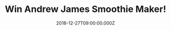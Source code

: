 ---
campaign-uuid: "c-5f16afd1-c46c-405d-a3cb-c09dc5fe5ea6"
type: "Competition"
category: "Gifts"
date: "2018-12-27T09:00:00.000Z"
end-date: "2019-01-27T23:59:00.000Z"
disable-form: false
is_promoted: false
has_entry_page: true
title: "Win Andrew James Smoothie Maker!"
competition-description: "<p>Want to have delicious and healthy smoothies in the morning?\
  \ or what about after a hard workout? The Andrew James 4 in 1 Smoothie Maker is\
  \ the solution for you! It lets you make delicious, healthy drinks and so much more!</p>\r\
  \n<p>Want it? Click below for a chance to win!</p>"
hero-header: "Win Andrew James Smoothie Maker!"
terms-confirmation: "N/A"
banner-img: "https://assets.expresslyapp.com/asset-532e9c31-b37c-4dfa-98bc-9871dc12195b.jpg"
logo-left-href: "aaa.nme.com"
logo-left-image: "https://assets.expresslyapp.com/asset-bb1046b3-0713-4921-a422-2047a354d789.jpg"
logo-left-title: "NME AAA"
bg-image-hero: "https://assets.expresslyapp.com/asset-f9ec4d4f-3718-4866-b872-1ab6a4bff709.jpg"
bg-image-first: "https://assets.expresslyapp.com/asset-9e2ba427-e039-4614-a6c3-5e784e13c358.jpg"
section1-content: "<p>This powerful appliance can function as a blender, a grinder,\
  \ a juicer and an ice crusher, making it extremely versatile and helpful around\
  \ the kitchen. When you make your own drinks, soups, shakes etc., you have more\
  \ control over what ingredients you add and can therefore make them more healthy,\
  \ and cheaper, than shop bought versions.</p>\r\n<p>Use the jug to make enough to\
  \ fill the drinking cups included or transfer contents to your own drinking bottle\
  \ to take to the gym or office. You can also use this machine to grind coffee beans\
  \ and spices etc., for use in home cooking.</p> \r\n<p>Think no more and enter the\
  \ form below for a chance to win the best gift you could ever asked for! Good luck!</p>"
entry-title: "Win Andrew James Smoothie Maker!"
entry-content: "Enter the draw to win Andrew James Smoothie Maker Machine by completing\
  \ the form below before 23:59 on 27th of January 2019."
has-winner: false
prize-description: "Andrew James Smoothie Maker."
special-conditions: "Multiple entries are allowed up to one every day.\r\nThis competition\
  \ is also available on: http://club.expressly.io/competitons/smoothie-maker-machine"
country-restrictions:
- "GB"
---